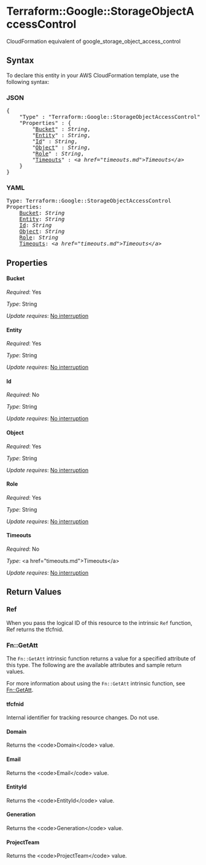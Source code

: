 # Terraform::Google::StorageObjectAccessControl

CloudFormation equivalent of google_storage_object_access_control

## Syntax

To declare this entity in your AWS CloudFormation template, use the following syntax:

### JSON

<pre>
{
    "Type" : "Terraform::Google::StorageObjectAccessControl",
    "Properties" : {
        "<a href="#bucket" title="Bucket">Bucket</a>" : <i>String</i>,
        "<a href="#entity" title="Entity">Entity</a>" : <i>String</i>,
        "<a href="#id" title="Id">Id</a>" : <i>String</i>,
        "<a href="#object" title="Object">Object</a>" : <i>String</i>,
        "<a href="#role" title="Role">Role</a>" : <i>String</i>,
        "<a href="#timeouts" title="Timeouts">Timeouts</a>" : <i>&lt;a href=&#34;timeouts.md&#34;&gt;Timeouts&lt;/a&gt;</i>
    }
}
</pre>

### YAML

<pre>
Type: Terraform::Google::StorageObjectAccessControl
Properties:
    <a href="#bucket" title="Bucket">Bucket</a>: <i>String</i>
    <a href="#entity" title="Entity">Entity</a>: <i>String</i>
    <a href="#id" title="Id">Id</a>: <i>String</i>
    <a href="#object" title="Object">Object</a>: <i>String</i>
    <a href="#role" title="Role">Role</a>: <i>String</i>
    <a href="#timeouts" title="Timeouts">Timeouts</a>: <i>&lt;a href=&#34;timeouts.md&#34;&gt;Timeouts&lt;/a&gt;</i>
</pre>

## Properties

#### Bucket

_Required_: Yes

_Type_: String

_Update requires_: [No interruption](https://docs.aws.amazon.com/AWSCloudFormation/latest/UserGuide/using-cfn-updating-stacks-update-behaviors.html#update-no-interrupt)

#### Entity

_Required_: Yes

_Type_: String

_Update requires_: [No interruption](https://docs.aws.amazon.com/AWSCloudFormation/latest/UserGuide/using-cfn-updating-stacks-update-behaviors.html#update-no-interrupt)

#### Id

_Required_: No

_Type_: String

_Update requires_: [No interruption](https://docs.aws.amazon.com/AWSCloudFormation/latest/UserGuide/using-cfn-updating-stacks-update-behaviors.html#update-no-interrupt)

#### Object

_Required_: Yes

_Type_: String

_Update requires_: [No interruption](https://docs.aws.amazon.com/AWSCloudFormation/latest/UserGuide/using-cfn-updating-stacks-update-behaviors.html#update-no-interrupt)

#### Role

_Required_: Yes

_Type_: String

_Update requires_: [No interruption](https://docs.aws.amazon.com/AWSCloudFormation/latest/UserGuide/using-cfn-updating-stacks-update-behaviors.html#update-no-interrupt)

#### Timeouts

_Required_: No

_Type_: &lt;a href=&#34;timeouts.md&#34;&gt;Timeouts&lt;/a&gt;

_Update requires_: [No interruption](https://docs.aws.amazon.com/AWSCloudFormation/latest/UserGuide/using-cfn-updating-stacks-update-behaviors.html#update-no-interrupt)

## Return Values

### Ref

When you pass the logical ID of this resource to the intrinsic `Ref` function, Ref returns the tfcfnid.

### Fn::GetAtt

The `Fn::GetAtt` intrinsic function returns a value for a specified attribute of this type. The following are the available attributes and sample return values.

For more information about using the `Fn::GetAtt` intrinsic function, see [Fn::GetAtt](https://docs.aws.amazon.com/AWSCloudFormation/latest/UserGuide/intrinsic-function-reference-getatt.html).

#### tfcfnid

Internal identifier for tracking resource changes. Do not use.

#### Domain

Returns the &lt;code&gt;Domain&lt;/code&gt; value.

#### Email

Returns the &lt;code&gt;Email&lt;/code&gt; value.

#### EntityId

Returns the &lt;code&gt;EntityId&lt;/code&gt; value.

#### Generation

Returns the &lt;code&gt;Generation&lt;/code&gt; value.

#### ProjectTeam

Returns the &lt;code&gt;ProjectTeam&lt;/code&gt; value.

